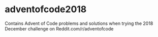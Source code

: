 # adventofcode2018
Contains Advent of Code problems and solutions when trying the 2018 December challenge on Reddit.com/r/adventofcode
